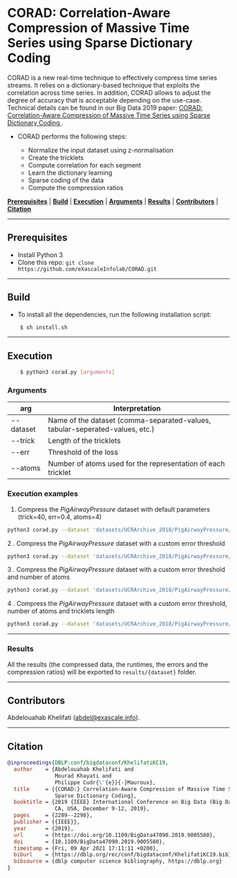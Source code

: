 # CORAD: Correlation-Aware Compression of Massive Time Series using Sparse Dictionary Coding

CORAD is a new real-time technique to effectively compress time series streams. It relies on a dictionary-based technique that exploits the correlation across time series. In addition, CORAD allows to adjust the degree of accuracy that is acceptable depending on the use-case. Technical details can be found in our 
Big Data 2019 paper:  <a href = "https://exascale.info/assets/pdf/khelifati2019bigdata.pdf">CORAD: Correlation-Aware Compression of Massive Time Series using Sparse Dictionary Coding </a>. 

- CORAD performs the following steps:

    - Normalize the input dataset using z-normalisation
    - Create the tricklets
    - Compute correlation for each segment
    - Learn the dictionary learning
    - Sparse coding of the data 
    - Compute the compression ratios



[**Prerequisites**](#prerequisites) | [**Build**](#build) | [**Execution**](#execution) | [**Arguments**](#arguments)  | [**Results**](#results) | [**Contributors**](#contributors) | [**Citation**](#citation)

___


## Prerequisites

- Install Python 3
- Clone this repo: `git clone https://github.com/eXascaleInfolab/CORAD.git`

___

## Build

- To install all the dependencies, run the following installation script:
```bash
    $ sh install.sh
```

___

## Execution


```bash
    $ python3 corad.py [arguments]
```



### Arguments

 | arg  |  Interpretation | 
 | -------- | ------- | 
 | --dataset    |  Name of the dataset (comma-separated-values, tabular-seperated-values, etc.) |
 | --trick     | Length of the tricklets  |
 | --err  | Threshold of the loss |
 | --atoms   | Number of atoms used for the representation of each tricklet | 


### Execution examples





1. Compress the *PigAirwayPressure* dataset with default parameters (trick=40, err=0.4, atoms=4)
 
```bash 
python3 corad.py --dataset 'datasets/UCRArchive_2018/PigAirwayPressure/PigAirwayPressure_TEST.tsv'
```

2 . Compress the *PigAirwayPressure* dataset with a custom error threshold

```bash 
python3 corad.py --dataset 'datasets/UCRArchive_2018/PigAirwayPressure/PigAirwayPressure_TEST.tsv' --err 0.1
 ```

3 . Compress the *PigAirwayPressure* dataset with a custom error threshold and number of atoms

```bash 
python3 corad.py --dataset 'datasets/UCRArchive_2018/PigAirwayPressure/PigAirwayPressure_TEST.tsv' --err 0.1 --atoms 6
 ```

4 . Compress the *PigAirwayPressure* dataset with a custom error threshold, number of atoms and tricklets length

```bash 
python3 corad.py --dataset 'datasets/UCRArchive_2018/PigAirwayPressure/PigAirwayPressure_TEST.tsv' --trick 20 --err 0.1 --atoms 6
 ```

___

### Results
All the results (the compressed data, the runtimes, the errors and the compression ratios) will be exported to `results/{dataset}` folder. 

___

## Contributors
Abdelouahab Khelifati (abdel@exascale.info).

___

## Citation
```bibtex
@inproceedings{DBLP:conf/bigdataconf/KhelifatiKC19,
  author    = {Abdelouahab Khelifati and
               Mourad Khayati and
               Philippe Cudr{\'{e}}{-}Mauroux},
  title     = {{CORAD:} Correlation-Aware Compression of Massive Time Series using
               Sparse Dictionary Coding},
  booktitle = {2019 {IEEE} International Conference on Big Data (Big Data), Los Angeles,
               CA, USA, December 9-12, 2019},
  pages     = {2289--2298},
  publisher = {{IEEE}},
  year      = {2019},
  url       = {https://doi.org/10.1109/BigData47090.2019.9005580},
  doi       = {10.1109/BigData47090.2019.9005580},
  timestamp = {Fri, 09 Apr 2021 17:11:11 +0200},
  biburl    = {https://dblp.org/rec/conf/bigdataconf/KhelifatiKC19.bib},
  bibsource = {dblp computer science bibliography, https://dblp.org}
}
```
